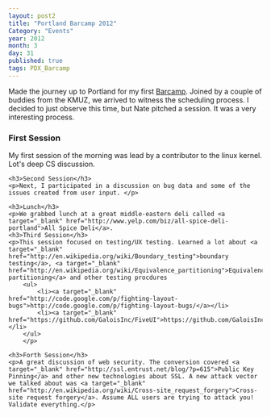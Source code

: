 ```yaml
---
layout: post2
title: "Portland Barcamp 2012"
Category: "Events"
year: 2012
month: 3
day: 31
published: true
tags: PDX_Barcamp
---
```



<p>Made the journey up to Portland for my first <a href="http://barcampportland.org/">Barcamp</a>. Joined by a couple of buddies from the KMUZ, we arrived to witness the scheduling process. I decided to just observe this time, but Nate pitched a session. It was a very interesting process.</p>

<p>
	<h3>First Session</h3>
	<p>
		My first session of the morning was lead by a contributor to the linux kernel. Lot's deep CS discussion.
	</p>

	<h3>Second Session</h3>
	<p>Next, I participated in a discussion on bug data and some of the issues created from user input. </p>
	
	<h3>Lunch</h3>
	<p>We grabbed lunch at a great middle-eastern deli called <a target="_blank" href="http://www.yelp.com/biz/all-spice-deli-portland">All Spice Deli</a>. 
	<h3>Third Session</h3>
	<p>This session focused on testing/UX testing. Learned a lot about <a target="_blank" href="http://en.wikipedia.org/wiki/Boundary_testing">boundary testing</a>, <a target="_blank" href="http://en.wikipedia.org/wiki/Equivalence_partitioning">Equivalence partitioning</a> and other testing procdures
		<ul>
			<li><a target="_blank" href="http://code.google.com/p/fighting-layout-bugs">http://code.google.com/p/fighting-layout-bugs/</a></li>
			<li><a target="_blank" href="https://github.com/GaloisInc/FiveUI">https://github.com/GaloisInc/FiveUI</a></li>
		</ul>
		</p>
		
	<h3>Forth Session</h3>
	<p>A great discussion of web security. The conversion covered <a target="_blank" href="http://ssl.entrust.net/blog/?p=615">Public Key Pinning</a> and other new technologies about SSL. A new attack vector we talked about was <a target="_blank" href="http://en.wikipedia.org/wiki/Cross-site_request_forgery">Cross-site request forgery</a>. Assume ALL users are trying to attack you! Validate everything.</p>

</p>
